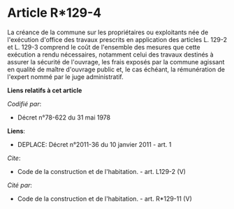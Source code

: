 # Article R*129-4

La créance de la commune sur les propriétaires ou exploitants née de l'exécution d'office des travaux prescrits en
application des articles L. 129-2 et L. 129-3 comprend le coût de l'ensemble des mesures que cette exécution a rendu
nécessaires, notamment celui des travaux destinés à assurer la sécurité de l'ouvrage, les frais exposés par la commune
agissant en qualité de maître d'ouvrage public et, le cas échéant, la rémunération de l'expert nommé par le juge
administratif.

**Liens relatifs à cet article**

_Codifié par_:

  - Décret n°78-622 du 31 mai 1978

**Liens**:

  - DEPLACE: Décret n°2011-36 du 10 janvier 2011 - art. 1

_Cite_:

  - Code de la construction et de l'habitation. - art. L129-2 (V)

_Cité par_:

  - Code de la construction et de l'habitation. - art. R*129-11 (V)
